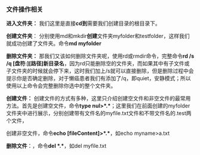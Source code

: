 ### 文件操作相关

   

**进入文件夹：** 我们这里是直接**cd到**需要我们创建目录的根目录下。 

**创建文件夹**： 分别使用md和mkdir**创建**文件夹myfolder和testfolder，这样我们就成功创建了文件夹。命令**md myfolder** 

**删除文件夹：** 那我们又该如何删除文件夹呢，使用rd或rmdir命令，完整命令**rd /s /q [盘符:\][路径\]新目录名**，因为rd只能删除空的文件夹，而如果其中有子文件或子文件夹的时候就会停下来，这时我们加上/s就可以直接删除，但是删除过程中会提示你是否确定删除，对于懒癌患者我们有添加了/q，即quiet，安静模式；所以使用以上命令会完整删除你选中的整个文件夹。 

**创建文件：** 创建文件的方式有多种，这里只介绍创建空文件和非空文件的最常用方法。首先是创建空文件，命令**type nul>\*.\***；这里我们在前面创建的myfolder文件夹中进行展示，分别创建带有文件名的myfile.txt文件和不带文件名的.test两个文件， 

 创建非空文件，命令**echo [fileContent]>\*.\***，如echo myname>a.txt 

**删除文件**：，命令**del \*.\***，如del myfile.txt


 

